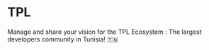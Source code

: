 # TPL
Manage and share your vision for the TPL Ecosystem : The largest developers community in Tunisia! 🇹🇳

